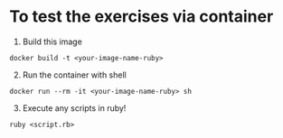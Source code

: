 # To test the exercises via container

1. Build this image
```
docker build -t <your-image-name-ruby>
```
2. Run the container with shell
```
docker run --rm -it <your-image-name-ruby> sh
```
3. Execute any scripts in ruby!
```
ruby <script.rb>
```